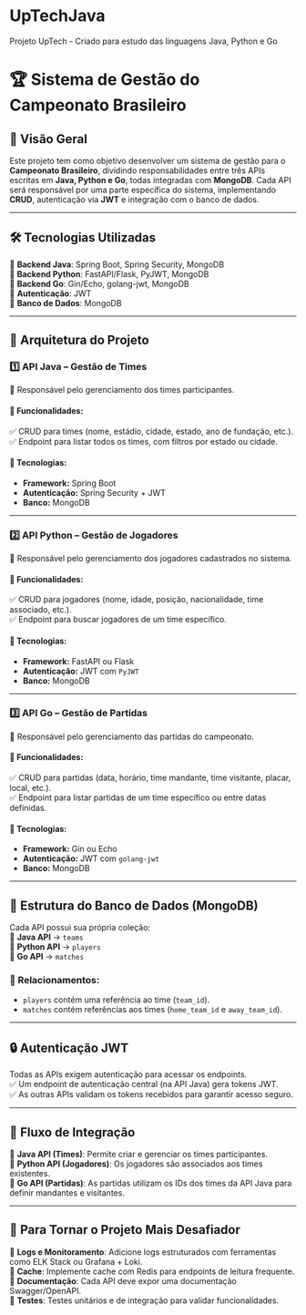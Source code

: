 # UpTechJava
Projeto UpTech - Criado para estudo das linguagens Java, Python e Go

# **🏆 Sistema de Gestão do Campeonato Brasileiro**

## **📌 Visão Geral**  
Este projeto tem como objetivo desenvolver um sistema de gestão para o **Campeonato Brasileiro**, dividindo responsabilidades entre três APIs escritas em **Java, Python e Go**, todas integradas com **MongoDB**. Cada API será responsável por uma parte específica do sistema, implementando **CRUD**, autenticação via **JWT** e integração com o banco de dados.  

---

## **🛠 Tecnologias Utilizadas**  
🔹 **Backend Java**: Spring Boot, Spring Security, MongoDB  
🔹 **Backend Python**: FastAPI/Flask, PyJWT, MongoDB  
🔹 **Backend Go**: Gin/Echo, golang-jwt, MongoDB  
🔹 **Autenticação**: JWT  
🔹 **Banco de Dados**: MongoDB  

---

## **📌 Arquitetura do Projeto**  

### **1️⃣ API Java – Gestão de Times**  
🔹 Responsável pelo gerenciamento dos times participantes.  

#### **📌 Funcionalidades:**  
✅ CRUD para times (nome, estádio, cidade, estado, ano de fundação, etc.).  
✅ Endpoint para listar todos os times, com filtros por estado ou cidade.  

#### **🚀 Tecnologias:**  
- **Framework:** Spring Boot  
- **Autenticação:** Spring Security + JWT  
- **Banco:** MongoDB  

---

### **2️⃣ API Python – Gestão de Jogadores**  
🔹 Responsável pelo gerenciamento dos jogadores cadastrados no sistema.  

#### **📌 Funcionalidades:**  
✅ CRUD para jogadores (nome, idade, posição, nacionalidade, time associado, etc.).  
✅ Endpoint para buscar jogadores de um time específico.  

#### **🚀 Tecnologias:**  
- **Framework:** FastAPI ou Flask  
- **Autenticação:** JWT com `PyJWT`  
- **Banco:** MongoDB  

---

### **3️⃣ API Go – Gestão de Partidas**  
🔹 Responsável pelo gerenciamento das partidas do campeonato.  

#### **📌 Funcionalidades:**  
✅ CRUD para partidas (data, horário, time mandante, time visitante, placar, local, etc.).  
✅ Endpoint para listar partidas de um time específico ou entre datas definidas.  

#### **🚀 Tecnologias:**  
- **Framework:** Gin ou Echo  
- **Autenticação:** JWT com `golang-jwt`  
- **Banco:** MongoDB  

---

## **📌 Estrutura do Banco de Dados (MongoDB)**  
Cada API possui sua própria coleção:  
📌 **Java API** → `teams`  
📌 **Python API** → `players`  
📌 **Go API** → `matches`  

### **🔗 Relacionamentos:**  
- `players` contém uma referência ao time (`team_id`).  
- `matches` contém referências aos times (`home_team_id` e `away_team_id`).  

---

## **🔒 Autenticação JWT**  
Todas as APIs exigem autenticação para acessar os endpoints.  
✅ Um endpoint de autenticação central (na API Java) gera tokens JWT.  
✅ As outras APIs validam os tokens recebidos para garantir acesso seguro.  

---

## **📌 Fluxo de Integração**  
📌 **Java API (Times)**: Permite criar e gerenciar os times participantes.  
📌 **Python API (Jogadores)**: Os jogadores são associados aos times existentes.  
📌 **Go API (Partidas)**: As partidas utilizam os IDs dos times da API Java para definir mandantes e visitantes.  

---

## **🚀 Para Tornar o Projeto Mais Desafiador**  
🔹 **Logs e Monitoramento**: Adicione logs estruturados com ferramentas como ELK Stack ou Grafana + Loki.  
🔹 **Cache**: Implemente cache com Redis para endpoints de leitura frequente.  
🔹 **Documentação**: Cada API deve expor uma documentação Swagger/OpenAPI.  
🔹 **Testes**: Testes unitários e de integração para validar funcionalidades.  
